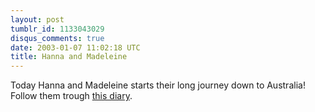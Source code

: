 ```yaml
---
layout: post
tumblr_id: 1133043029
disqus_comments: true
date: 2003-01-07 11:02:18 UTC
title: Hanna and Madeleine
---
```


Today Hanna and Madeleine starts their long journey down to Australia! Follow them trough <a href="http://www.resdagboken.com/travel.asp?id=2365" target="_blank">this diary</a>.
